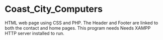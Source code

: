 # Coast_City_Computers
HTML web page using CSS and PHP. The Header and Footer are linked to both the contact and home pages. This program needs Needs XAMPP HTTP server installed to run.

